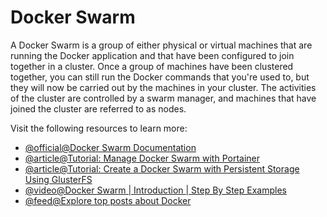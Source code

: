 # Docker Swarm

A Docker Swarm is a group of either physical or virtual machines that are running the Docker application and that have been configured to join together in a cluster. Once a group of machines have been clustered together, you can still run the Docker commands that you're used to, but they will now be carried out by the machines in your cluster. The activities of the cluster are controlled by a swarm manager, and machines that have joined the cluster are referred to as nodes.

Visit the following resources to learn more:

- [@official@Docker Swarm Documentation](https://docs.docker.com/engine/swarm/)
- [@article@Tutorial: Manage Docker Swarm with Portainer](https://thenewstack.io/tutorial-manage-docker-swarm-with-portainer/)
- [@article@Tutorial: Create a Docker Swarm with Persistent Storage Using GlusterFS](https://thenewstack.io/tutorial-create-a-docker-swarm-with-persistent-storage-using-glusterfs/)
- [@video@Docker Swarm | Introduction | Step By Step Examples](https://www.youtube.com/watch?v=Xaea-XnJTJU)
- [@feed@Explore top posts about Docker](https://app.daily.dev/tags/docker?ref=roadmapsh)